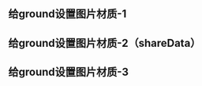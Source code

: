 <!-- ## 测试
<preview path="../demo/babylon/computeShader1/test.vue"></preview> -->

## 给ground设置图片材质-1
<preview path="../demo/babylon/computeShader1/setTextureToGround1.vue"></preview>

## 给ground设置图片材质-2（shareData）
<preview path="../demo/babylon/computeShader1/setTextureToGround2.vue"></preview>

## 给ground设置图片材质-3
<preview path="../demo/babylon/computeShader1/setTextureToGround3.vue"></preview>